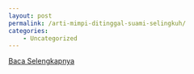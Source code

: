 ```yaml
---
layout: post
permalink: /arti-mimpi-ditinggal-suami-selingkuh/
categories:
    - Uncategorized
---
```


[Baca Selengkapnya](/06)